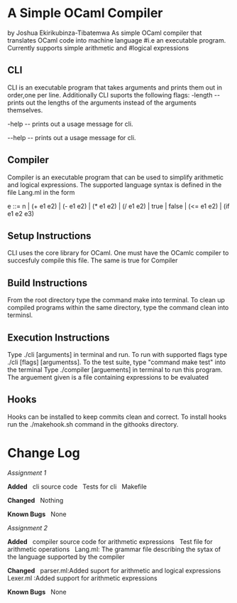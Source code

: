 # A Simple OCaml Compiler
 by Joshua Ekirikubinza-Tibatemwa
As simple OCaml compiler that translates OCaml code into machine language
#i.e an executable program.  Currently supports simple arithmetic and
#logical expressions


## CLI
CLI is an executable program that takes arguments and prints them out in order,one per line. 
Additionally CLI suports the following flags:
-length -- prints out the lengths of the arguments instead of the arguments
themselves.

-help -- prints out a usage message for cli.

--help -- prints out a usage message for cli.

## Compiler
Compiler is an executable program that can be used to simplify arithmetic
and logical expressions. The supported language syntax is defined in the
file Lang.ml in the form

e ::= n | (+ e1 e2) | (- e1 e2) | (* e1 e2) | (/ e1 e2)
    | true | false | (<= e1 e2) | (if e1 e2 e3)


## Setup Instructions
CLI uses the core library for OCaml. One must have the OCamlc compiler to succesfuly compile this file.
The same is true for Compiler

## Build Instructions
 From the root directory type the command make into terminal. To clean up compiled programs within the same directory, type the command clean into terminsl.

## Execution Instructions
Type ./cli  [arguments] in terminal and run. To run with supported flags
type ./cli [flags] [argumentss].  To the test suite, type "command make
test" into the terminal
Type ./compiler [arguements] in terminal to run this program. The arguement
given is a file containing expressions to be evaluated

## Hooks
Hooks can be installed to keep commits clean and correct. To install hooks run the ./makehook.sh command in the githooks directory.



# Change Log  
*Assignment 1*  

**Added**  
 cli source code  
 Tests for cli   
 Makefile  

**Changed**  
Nothing  

**Known Bugs**  
None  

*Assignment 2*  

**Added**  
 compiler source code for arithmetic expressions
  
 Test file for arithmetic operations
   
Lang.ml: The grammar file describing the sytax of the language supported by the compiler 

**Changed**  
parser.ml:Added suport for arithmetic and logical expressions  
Lexer.ml :Added support for arithmetic expressions 



**Known Bugs**  
None  

